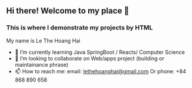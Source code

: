 ## Hi there! Welcome to my place 👋
### This is where I demonstrate my projects by HTML
My name is Le The Hoang Hai
- 🌱 I’m currently learning Java SpringBoot / Reacts/ Computer Science 
- 👯 I’m looking to collaborate on Web/apps project (building or maintainance phrase)
- 📫 How to reach me: email: lethehoanghai@gmail.com Or phone: +84 868 890 658 

<!--
**lethehoanghaiA/lethehoanghaiA** is a ✨ _special_ ✨ repository because its `README.md` (this file) appears on your GitHub profile.

Here are some ideas to get you started:

- 🔭 I’m currently working on ...
- 🌱 I’m currently learning ...
- 👯 I’m looking to collaborate on ...
- 🤔 I’m looking for help with ...
- 💬 Ask me about ...
- 📫 How to reach me: ...
- 😄 Pronouns: ...
- ⚡ Fun fact: ...
-->
